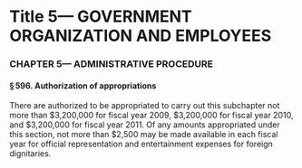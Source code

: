 
# Title 5— GOVERNMENT ORGANIZATION AND EMPLOYEES
### CHAPTER 5— ADMINISTRATIVE PROCEDURE
#### § 596. Authorization of appropriations

There are authorized to be appropriated to carry out this subchapter not more than $3,200,000 for fiscal year 2009, $3,200,000 for fiscal year 2010, and $3,200,000 for fiscal year 2011. Of any amounts appropriated under this section, not more than $2,500 may be made available in each fiscal year for official representation and entertainment expenses for foreign dignitaries.
